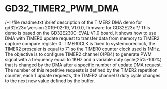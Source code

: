 # GD32_TIMER2_PWM_DMA
/*!     \file  readme.txt     \brief description of the TIMER2 DMA demo for gd32e23x      \version 2019-02-19, V1.0.0, firmware for GD32E23x */     This demo is based on the GD32E230C-EVAL-V1.0 board, it shows how to use DMA with  TIMER0 update request to transfer data from memory to TIMER2 capture compare register 0.    TIMER0CLK is fixed to systemcoreclock, the TIMER2 prescaler is equal to 71 so the  TIMER0 counter clock used is 1MHz.    The objective is to configure TIMER2 channel 0(PB4) to generate PWM signal with a  frequency equal to 1KHz and a variable duty cycle(25%-100%) that is changed by  the DMA after a specific number of update DMA request.    The number of this repetitive requests is defined by the TIMER2 repetition counter, each 1 update requests, the TIMER2 channel 0 duty cycle changes to the next new value defined by the buffer.
